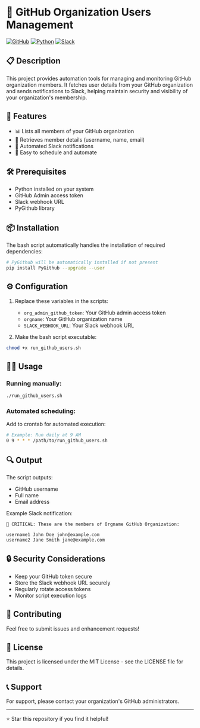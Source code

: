 # 🔐 GitHub Organization Users Management

[![GitHub](https://img.shields.io/badge/github-%23121011.svg?style=for-the-badge&logo=github&logoColor=white)](https://github.com)
[![Python](https://img.shields.io/badge/python-3670A0?style=for-the-badge&logo=python&logoColor=ffdd54)](https://www.python.org)
[![Slack](https://img.shields.io/badge/Slack-4A154B?style=for-the-badge&logo=slack&logoColor=white)](https://slack.com)

## 📋 Description

This project provides automation tools for managing and monitoring GitHub organization members. It fetches user details from your GitHub organization and sends notifications to Slack, helping maintain security and visibility of your organization's membership.

## 🚀 Features

- 📊 Lists all members of your GitHub organization
- 📧 Retrieves member details (username, name, email)
- 🔔 Automated Slack notifications
- 🔄 Easy to schedule and automate

## 🛠️ Prerequisites

- Python installed on your system
- GitHub Admin access token
- Slack webhook URL
- PyGithub library

## 📦 Installation

The bash script automatically handles the installation of required dependencies:

```bash
# PyGithub will be automatically installed if not present
pip install PyGithub --upgrade --user
```

## ⚙️ Configuration

1. Replace these variables in the scripts:
   - `org_admin_github_token`: Your GitHub admin access token
   - `orgname`: Your GitHub organization name
   - `SLACK_WEBHOOK_URL`: Your Slack webhook URL

2. Make the bash script executable:
```bash
chmod +x run_github_users.sh
```

## 🏃‍♂️ Usage

### Running manually:

```bash
./run_github_users.sh
```

### Automated scheduling:

Add to crontab for automated execution:
```bash
# Example: Run daily at 9 AM
0 9 * * * /path/to/run_github_users.sh
```

## 🔍 Output

The script outputs:
- GitHub username
- Full name
- Email address

Example Slack notification:
```
🚨 CRITICAL: These are the members of Orgname GitHub Organization:

username1 John Doe john@example.com
username2 Jane Smith jane@example.com
```

## 🔒 Security Considerations

- Keep your GitHub token secure
- Store the Slack webhook URL securely
- Regularly rotate access tokens
- Monitor script execution logs

## 🤝 Contributing

Feel free to submit issues and enhancement requests!

## 📝 License

This project is licensed under the MIT License - see the LICENSE file for details.

## 📞 Support

For support, please contact your organization's GitHub administrators.

---
⭐️ Star this repository if you find it helpful!
